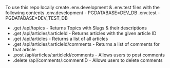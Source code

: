 To use this repo locally create .env.development & .env.test files with the following contents
.env.development - PGDATABASE=DEV_DB
.env.test  - PGDATABASE=DEV_TEST_DB

- .get /api/topics - Returns Topics with Slugs & their descriptions 
- .get /api/articles/:articleId - Returns articles with the given article ID
- .get /api/articles - Returns a list of all articles
- .get /api/articles/:articleId/comments - Returns a list of comments for that article
- .post /api/articles/:articleId/comments - Allows users to post comments
- .delete /api/comments/:commentID - Allows users to delete comments